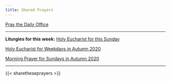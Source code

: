 ```yaml
---
title: Shared Prayers
---
```


[Pray the Daily Office](daily/)

-------------

**Liturgies for this week:**
[Holy Eucharist for this Sunday](archive/he-pentecost-covid-current)

[Holy Eucharist for Weekdays in Autumn 2020](archive/he-pentecost-covid-weekday-current)

[Morning Prayer for Sundays in Autumn 2020](archive/mp-sundayautumn)

------------

{{< sharetheseprayers >}}
